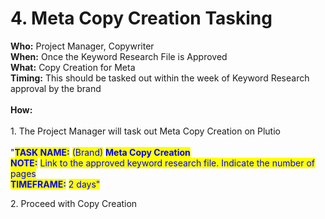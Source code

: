 # 4. Meta Copy Creation Tasking

**Who:** Project Manager, Copywriter\
**When:** Once the Keyword Research File is Approved\
**What:** Copy Creation for Meta\
**Timing:** This should be tasked out within the week of Keyword Research approval by the brand\
\
**How:**\
\
1\. The Project Manager will task out Meta Copy Creation on Plutio\
\
"<mark style="color:blue;">**TASK NAME:**</mark> <mark style="color:blue;"></mark><mark style="color:blue;">(Brand)</mark> <mark style="color:blue;"></mark><mark style="color:blue;">**Meta Copy Creation**</mark>\
<mark style="color:blue;">**NOTE:**</mark> <mark style="color:blue;"></mark><mark style="color:blue;">Link to the approved keyword research file. Indicate the number of pages</mark>\
<mark style="color:blue;">**TIMEFRAME:**</mark> <mark style="color:blue;"></mark><mark style="color:blue;">2 days"</mark>

2\. Proceed with Copy Creation
